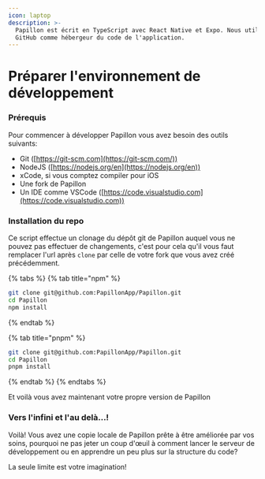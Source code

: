 ```yaml
---
icon: laptop
description: >-
  Papillon est écrit en TypeScript avec React Native et Expo. Nous utilisons
  GitHub comme hébergeur du code de l'application.
---
```


# Préparer l'environnement de développement

### Prérequis

Pour commencer à développer Papillon vous avez besoin des outils suivants:

* Git ([https://git-scm.com](https://git-scm.com/))
* NodeJS ([https://nodejs.org/en](https://nodejs.org/en))
* xCode, si vous comptez compiler pour iOS
* Une fork de Papillon
* Un IDE comme VSCode ([https://code.visualstudio.com](https://code.visualstudio.com))

### Installation du repo

Ce script effectue un clonage du dépôt git de Papillon auquel vous ne pouvez pas effectuer de changements, c'est pour cela qu'il vous faut remplacer l'url après `clone` par celle de votre fork que vous avez créé précédemment.

{% tabs %}
{% tab title="npm" %}
```sh
git clone git@github.com:PapillonApp/Papillon.git
cd Papillon
npm install
```
{% endtab %}

{% tab title="pnpm" %}
```sh
git clone git@github.com:PapillonApp/Papillon.git
cd Papillon
pnpm install
```
{% endtab %}
{% endtabs %}

Et voilà vous avez maintenant votre propre version de Papillon

### Vers l'infini et l'au delà...!

Voilà! Vous avez une copie locale de Papillon prête à être améliorée par vos soins, pourquoi ne pas jeter un coup d'œuil à comment lancer le serveur de développement ou en apprendre un peu plus sur la structure du code?

La seule limite est votre imagination!
